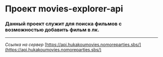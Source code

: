 # Проект movies-explorer-api

### Данный проект служит для поиска фильмов с возможностью добавить фильм в лк.

____
_Ссылка на сервер_
[https://api.hukakoumovies.nomoreparties.sbs/](https://api.hukakoumovies.nomoreparties.sbs/)
